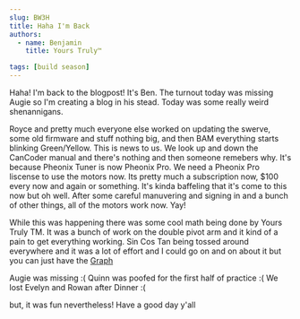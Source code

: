 ```yaml
---
slug: BW3H
title: Haha I'm Back
authors:
  - name: Benjamin
    title: Yours Truly™

tags: [build season]
---
```


Haha! I'm back to the blogpost! It's Ben. The turnout today was missing Augie so I'm creating a blog in his stead. Today was some really weird shenannigans.

Royce and pretty much everyone else worked on updating the swerve, some old firmware and stuff nothing big, and then BAM everything 
starts blinking Green/Yellow. This is news to us. We look up and down the CanCoder manual and there's nothing and then someone remebers
why. It's because Pheonix Tuner is now Pheonix Pro. We need a Pheonix Pro liscense to use the motors now. Its pretty much a 
subscription now, $100 every now and again or something. It's kinda baffeling that it's come to this now but oh well. After some 
careful manuvering and signing in and a bunch of other things, all of the motors work now. Yay!

While this was happening there was some cool math being done by Yours Truly TM. It was a bunch of work on the double pivot arm and it
kind of a pain to get everything working. Sin Cos Tan being tossed around everywhere and it was a lot of effort and I could go on and 
on about it but you can just have the [Graph](https://www.desmos.com/calculator/ozocgcon3w)

Augie was missing :(
Quinn was poofed for the first half of practice :(
We lost Evelyn and Rowan after Dinner :(

but, it was fun nevertheless! Have a good day y'all